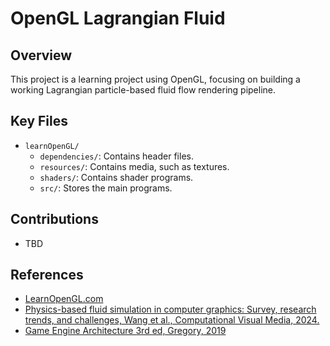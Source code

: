 # OpenGL Lagrangian Fluid

## Overview

This project is a learning project using OpenGL, focusing on building a working Lagrangian particle-based fluid flow rendering pipeline.

## Key Files

- `learnOpenGL/`
    - `dependencies/`: Contains header files.
    - `resources/`: Contains media, such as textures.
    - `shaders/`: Contains shader programs.
    - `src/`: Stores the main programs.

## Contributions

- TBD

## References

- [LearnOpenGL.com](https://learnopengl.com/)  
- [Physics-based fluid simulation in computer graphics: Survey, research trends, and challenges, Wang et al., Computational Visual Media, 2024.](https://link.springer.com/article/10.1007/s41095-023-0368-y)
- [Game Engine Architecture 3rd ed, Gregory, 2019](https://www.gameenginebook.com/index.html)

